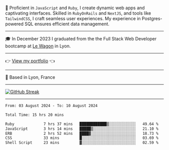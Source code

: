 📖 Proficient in `JavaScript` and `Ruby`, I create dynamic web apps and captivating interfaces. Skilled in `RubyOnRails` and `NextJS`, and tools like `TailwindCSS`, I craft seamless user experiences. My experience in Postgres-powered SQL ensures efficient data management.

***

🎓 In December 2023 I graduated from the the Full Stack Web Developer bootcamp at [Le Wagon](https://www.lewagon.com/) in Lyon.

***

👉 <a href="https://www.davidlau.dev/" target="_blank">View my portfolio</a> 👈

***

📍 Based in Lyon, France

***

[![GitHub Streak](https://streak-stats.demolab.com?user=kaimunlau&theme=github-dark&hide_border=true)](https://git.io/streak-stats)

***

<!--START_SECTION:waka-->

```txt
From: 03 August 2024 - To: 10 August 2024

Total Time: 15 hrs 20 mins

Ruby             7 hrs 37 mins   ████████████▒░░░░░░░░░░░░   49.64 %
JavaScript       3 hrs 14 mins   █████▒░░░░░░░░░░░░░░░░░░░   21.10 %
ERB              2 hrs 52 mins   ████▓░░░░░░░░░░░░░░░░░░░░   18.73 %
CSS              33 mins         █░░░░░░░░░░░░░░░░░░░░░░░░   03.69 %
Shell Script     23 mins         ▓░░░░░░░░░░░░░░░░░░░░░░░░   02.59 %
```

<!--END_SECTION:waka-->
